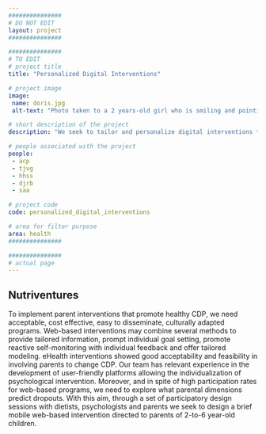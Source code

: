 ```yaml
---
###############
# DO NOT EDIT
layout: project
###############

###############
# TO EDIT
# project title
title: "Personalized Digital Interventions"

# project image
image:
 name: doris.jpg
 alt-text: "Photo taken to a 2 years-old girl who is smiling and pointing to the camera." # provide a short description for the image #a11y

# short description of the project
description: "We seek to tailor and personalize digital interventions to increase users motivation and adherence to the interventions. To this end, is crucial to gather a deep understanding of the intervention, context of use, benefits and difficulties associated and to accede to the mental models (goals, needs, motivations, etc) of the users."

# people associated with the project
people:
 - acp
 - tjvg
 - hhss
 - djrb
 - saa

# project code
code: personalized_digital_interventions

# area for filter purpose
area: health
###############

###############
# actual page
---
```


## Nutriventures
To implement parent interventions that promote healthy CDP, we need acceptable, cost effective, easy to disseminate, culturally adapted programs. Web-based interventions may combine several methods to provide tailored information, prompt individual goal setting, promote reactive self-monitoring with individual feedback and offer tailored modeling. eHealth interventions showed good acceptability and feasibility in involving parents to change CDP. Our team has relevant experience in the development of user-friendly platforms allowing the individualization of psychological intervention. Moreover, and in spite of high participation rates for web-based programs, we need to explore what parental dimensions predict dropouts. With this aim, through a set of participatory design sessions with dietists, psychologists and parents we seek to design a brief mobile web-based intervention directed  to parents of 2-to-6 year-old children.
